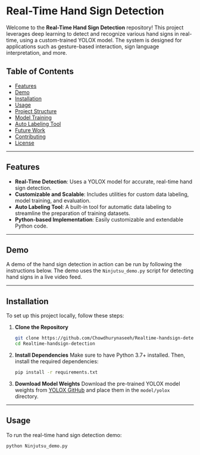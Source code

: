 # Real-Time Hand Sign Detection

Welcome to the **Real-Time Hand Sign Detection** repository! This project leverages deep learning to detect and recognize various hand signs in real-time, using a custom-trained YOLOX model. The system is designed for applications such as gesture-based interaction, sign language interpretation, and more.



## Table of Contents
- [Features](#features)
- [Demo](#demo)
- [Installation](#installation)
- [Usage](#usage)
- [Project Structure](#project-structure)
- [Model Training](#model-training)
- [Auto Labeling Tool](#auto-labeling-tool)
- [Future Work](#future-work)
- [Contributing](#contributing)
- [License](#license)

---

## Features
- **Real-Time Detection**: Uses a YOLOX model for accurate, real-time hand sign detection.
- **Customizable and Scalable**: Includes utilities for custom data labeling, model training, and evaluation.
- **Auto Labeling Tool**: A built-in tool for automatic data labeling to streamline the preparation of training datasets.
- **Python-based Implementation**: Easily customizable and extendable Python code.

---

## Demo
A demo of the hand sign detection in action can be run by following the instructions below. The demo uses the `Ninjutsu_demo.py` script for detecting hand signs in a live video feed.

---

## Installation
To set up this project locally, follow these steps:

1. **Clone the Repository**
    ```bash
    git clone https://github.com/Chowdhurynaseeh/Realtime-handsign-detection.git
    cd Realtime-handsign-detection
    ```

2. **Install Dependencies**
    Make sure to have Python 3.7+ installed. Then, install the required dependencies:
    ```bash
    pip install -r requirements.txt
    ```

3. **Download Model Weights**
    Download the pre-trained YOLOX model weights from [YOLOX GitHub](https://github.com/Megvii-BaseDetection/YOLOX) and place them in the `model/yolox` directory.

---

## Usage
To run the real-time hand sign detection demo:

```bash
python Ninjutsu_demo.py



